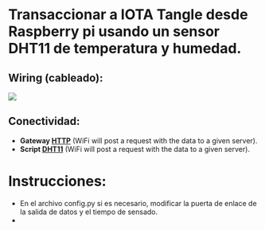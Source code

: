 # Transaccionar a IOTA Tangle desde Raspberry pi usando un sensor DHT11 de temperatura y humedad.


## Wiring (cableado):
 ![](https://www.raspberrypi-spy.co.uk/wp-content/uploads/2017/09/DHT11_pi.png)



## Conectividad:
- **Gateway [HTTP](https://github.com/iot2tangle/Raspberry-SenseHat/tree/main/http)** (WiFi will post a request with the data to a given server).
- **Script [DHT11](https://github.com/iot2tangle/Raspberry-SenseHat/tree/main/http)** (WiFi will post a request with the data to a given server).


# Instrucciones:
- En el archivo config.py  si es necesario, modificar la puerta de enlace de la salida de datos y el tiempo de sensado.
- 